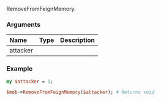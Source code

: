 RemoveFromFeignMemory.
### Arguments
**Name**|**Type**|**Description**
:---|:---|:---
attacker||

### Example

```perl
my $attacker = 1;

$mob->RemoveFromFeignMemory($attacker); # Returns void
```